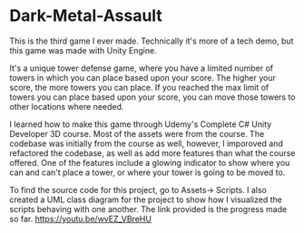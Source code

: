 # Dark-Metal-Assault
This is the third game I ever made. Technically it's more of a tech demo, but this game was made with Unity Engine.

It's a unique tower defense game, where you have a limited number of towers in which you can place based upon your score. The higher your score, the more towers you can place. If you reached the max limit of towers you can place based upon your score, you can move those towers to other locations where needed.

I learned how to make this game through Udemy's Complete C# Unity Developer 3D course. Most of the assets were from the course. The codebase was initially from the course as well, however, I imporoved and refactored the codebase, as well as add more features than what the course offered. One of the features include a glowing indicator to show where you can and can't place a tower, or where your tower is going to be moved to.

To find the source code for this project, go to Assets-> Scripts. I also created a UML class diagram for the project to show how I visualized the scripts behaving with one another. The link provided is the progress made so far. https://youtu.be/wvEZ_VBreHU
